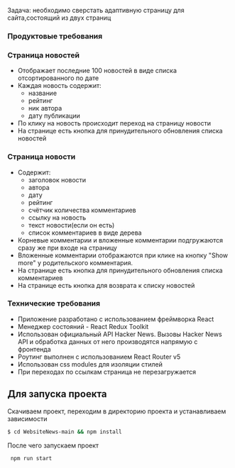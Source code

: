 Задача: необходимо сверстать адаптивную страницу для сайта,состоящий из двух страниц

### Продуктовые требования

### Страница новостей

-   Отображает последние 100 новостей в виде списка отсортированного по дате
-   Каждая новость содержит:
    -   название
    -   рейтинг
    -   ник автора
    -   дату публикации
-   По клику на новость происходит переход на страницу новости
-   На странице есть кнопка для принудительного обновления списка новостей

### Страница новости

-   Содержит:
    -   заголовок новости
    -   автора
    -   дату
    -   рейтинг
    -   счётчик количества комментариев
    -   ссылку на новость
    -   текст новости(если он есть)
    -   список комментариев в виде дерева
-   Корневые комментарии и вложенные комментарии подгружаются сразу же при входе на страницу
-   Вложенные комментарии отображаются при клике на кнопку "Show more" у родительского комментария.
-   На странице есть кнопка для принудительного обновления списка комментариев
-   На странице есть кнопка для возврата к списку новостей

### Технические требования

-   Приложение разработано с использованием фреймворка React
-   Менеджер состояний - React Redux Toolkit
-   Использован официальный API Hacker News. Вызовы Hacker News API и обработка данных от него производятся напрямую с фронтенда
-   Роутинг выполнен с использованием React Router v5
-   Использован css modules для изоляции стилей
-   При переходах по ссылкам страница не перезагружается 

## Для запуска проекта

Скачиваем проект, переходим в директорию проекта и устанавливаем зависимости

```bash
$ cd WebsiteNews-main && npm install
```

После чего запускаем проект

```bash
 npm run start
```

